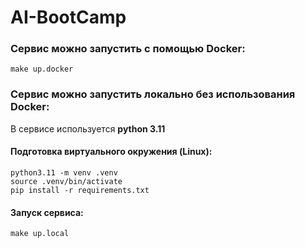 # AI-BootCamp

### Сервис можно запустить с помощью Docker:
```commandline
make up.docker
```

### Сервис можно запустить локально бeз использования Docker:
В сервисе используется **python 3.11**

#### Подготовка виртуального окружения (Linux):
```commandline
python3.11 -m venv .venv
source .venv/bin/activate
pip install -r requirements.txt
```

#### Запуск сервиса:
```commandline
make up.local
```
